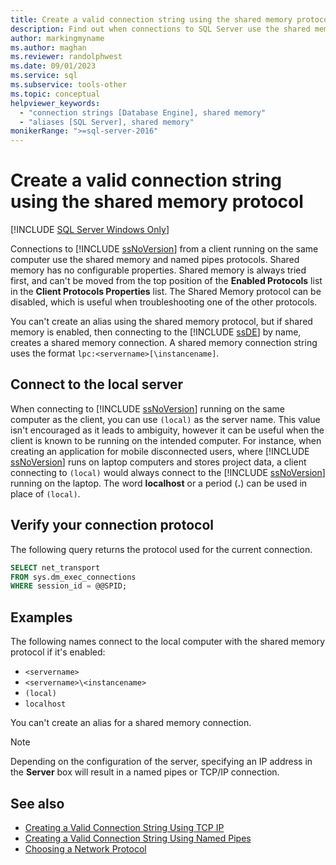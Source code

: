 ```yaml
---
title: Create a valid connection string using the shared memory protocol
description: Find out when connections to SQL Server use the shared memory protocol and how to create a valid connection string for this protocol.
author: markingmyname
ms.author: maghan
ms.reviewer: randolphwest
ms.date: 09/01/2023
ms.service: sql
ms.subservice: tools-other
ms.topic: conceptual
helpviewer_keywords:
  - "connection strings [Database Engine], shared memory"
  - "aliases [SQL Server], shared memory"
monikerRange: ">=sql-server-2016"
---
```

# Create a valid connection string using the shared memory protocol

[!INCLUDE [SQL Server Windows Only](../../includes/applies-to-version/sql-windows-only.md)]

Connections to [!INCLUDE [ssNoVersion](../../includes/ssnoversion-md.md)] from a client running on the same computer use the shared memory and named pipes protocols. Shared memory has no configurable properties. Shared memory is always tried first, and can't be moved from the top position of the **Enabled Protocols** list in the **Client Protocols Properties** list. The Shared Memory protocol can be disabled, which is useful when troubleshooting one of the other protocols.

You can't create an alias using the shared memory protocol, but if shared memory is enabled, then connecting to the [!INCLUDE [ssDE](../../includes/ssde-md.md)] by name, creates a shared memory connection. A shared memory connection string uses the format `lpc:<servername>[\instancename]`.

## Connect to the local server

When connecting to [!INCLUDE [ssNoVersion](../../includes/ssnoversion-md.md)] running on the same computer as the client, you can use `(local)` as the server name. This value isn't encouraged as it leads to ambiguity, however it can be useful when the client is known to be running on the intended computer. For instance, when creating an application for mobile disconnected users, where [!INCLUDE [ssNoVersion](../../includes/ssnoversion-md.md)] runs on laptop computers and stores project data, a client connecting to `(local)` would always connect to the [!INCLUDE [ssNoVersion](../../includes/ssnoversion-md.md)] running on the laptop. The word **localhost** or a period (**.**) can be used in place of `(local)`.

## Verify your connection protocol

The following query returns the protocol used for the current connection.

```sql
SELECT net_transport
FROM sys.dm_exec_connections
WHERE session_id = @@SPID;
```

## Examples

The following names connect to the local computer with the shared memory protocol if it's enabled:

- `<servername>`
- `<servername>\<instancename>`
- `(local)`
- `localhost`

You can't create an alias for a shared memory connection.

> [!NOTE]  
> Depending on the configuration of the server, specifying an IP address in the **Server** box will result in a named pipes or TCP/IP connection.

## See also

- [Creating a Valid Connection String Using TCP IP](../../tools/configuration-manager/creating-a-valid-connection-string-using-tcp-ip.md)
- [Creating a Valid Connection String Using Named Pipes](/previous-versions/sql/sql-server-2016/ms189307(v=sql.130))
- [Choosing a Network Protocol](/previous-versions/sql/sql-server-2016/ms187892(v=sql.130))
